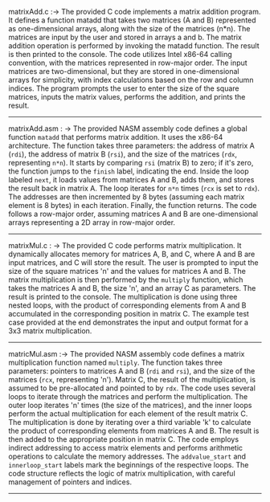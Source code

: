 matrixAdd.c :-> The provided C code implements a matrix addition program. It defines a function matadd that takes two matrices (A and B) represented as one-dimensional arrays, along with the size of the matrices (n*n). The matrices are input by the user and stored in arrays a and b. The matrix addition operation is performed by invoking the matadd function. The result is then printed to the console. The code utilizes Intel x86-64 calling convention, with the matrices represented in row-major order. The input matrices are two-dimensional, but they are stored in one-dimensional arrays for simplicity, with index calculations based on the row and column indices. The program prompts the user to enter the size of the square matrices, inputs the matrix values, performs the addition, and prints the result.
_____________________________________________________________________________________________________________

matrixAdd.asm : -> The provided NASM assembly code defines a global function `matadd` that performs matrix addition. It uses the x86-64 architecture. The function takes three parameters: the address of matrix A (`rdi`), the address of matrix B (`rsi`), and the size of the matrices (`rdx`, representing `n*n`). It starts by comparing `rsi` (matrix B) to zero; if it's zero, the function jumps to the `finish` label, indicating the end. Inside the loop labeled `next`, it loads values from matrices A and B, adds them, and stores the result back in matrix A. The loop iterates for `n*n` times (`rcx` is set to `rdx`). The addresses are then incremented by 8 bytes (assuming each matrix element is 8 bytes) in each iteration. Finally, the function returns. The code follows a row-major order, assuming matrices A and B are one-dimensional arrays representing a 2D array in row-major order.

____________________________________________________________________________________________________________

matrixMul.c : -> The provided C code performs matrix multiplication. It dynamically allocates memory for matrices A, B, and C, where A and B are input matrices, and C will store the result. The user is prompted to input the size of the square matrices 'n' and the values for matrices A and B. The matrix multiplication is then performed by the `multiply` function, which takes the matrices A and B, the size 'n', and an array C as parameters. The result is printed to the console. The multiplication is done using three nested loops, with the product of corresponding elements from A and B accumulated in the corresponding position in matrix C. The example test case provided at the end demonstrates the input and output format for a 3x3 matrix multiplication.

____________________________________________________________________________________________________________

matricMul.asm :-> The provided NASM assembly code defines a matrix multiplication function named `multiply`. The function takes three parameters: pointers to matrices A and B (`rdi` and `rsi`), and the size of the matrices (`rcx`, representing 'n'). Matrix C, the result of the multiplication, is assumed to be pre-allocated and pointed to by `rdx`. The code uses several loops to iterate through the matrices and perform the multiplication. The outer loop iterates 'n' times (the size of the matrices), and the inner loops perform the actual multiplication for each element of the result matrix C. The multiplication is done by iterating over a third variable 'k' to calculate the product of corresponding elements from matrices A and B. The result is then added to the appropriate position in matrix C. The code employs indirect addressing to access matrix elements and performs arithmetic operations to calculate the memory addresses. The `addvalue_start` and `innerloop_start` labels mark the beginnings of the respective loops. The code structure reflects the logic of matrix multiplication, with careful management of pointers and indices.

_____________________________________________________________________________________________________________
